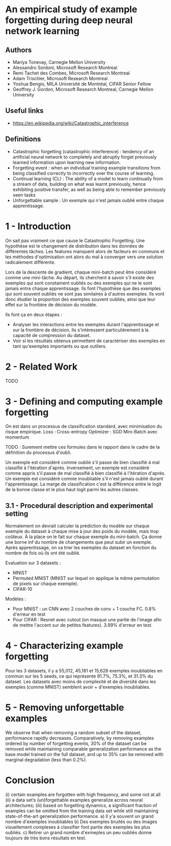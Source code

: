 # An empirical study of example forgetting during deep neural network learning
## Authors
* Mariya Tonevay, Carnegie Mellon University
* Alessandro Sordoni, Microsoft Research Montreal
* Remi Tachet des Combes, Microsoft Research Montreal
* Adam Trischler, Microsoft Research Montreal
* Yoshua Bengio, MILA Université de Montréal, CIFAR Senior Fellow
* Geoffrey J. Gordon, Microsoft Research Montreal, Carnegie Mellon University


## Useful links
* https://en.wikipedia.org/wiki/Catastrophic_interference


## Definitions
* Catastrophic forgetting (catastrophic interference) : tendency of an artificial neural network to completely and abruptly forget previously learned information upon learning new information.
* Forgetting event : when an individual training example transitions from being classified correctly to incorrectly over the course of learning.
* Continual learning (CL) : The ability of a model to learn continually from a stream of data, building on what was learnt previously, hence exhibiting positive transfer, as well as being able to remember previously seen tasks
* Unforgettable sample : Un exemple qui n'est jamais oublié entre chaque apprentissage.


# 1 - Introduction
On sait pas vraiment ce que cause le Catastrophic Forgetting. Une hypothèse est le changement de distribution dans les données de différentes tâches. Les features manquent alors de facteurs en communs et les méthodes d'optimisation ont alors du mal à converger vers une solution radicalement différente.

Lors de la descente de gradient, chaque mini-batch peut être considéré comme une mini-tâche.
Au départ, ils cherchent à savoir s'il existe des exemples qui sont constament oubliés ou des exemples qui ne le sont jamais entre chaque apprentissage.
Ils font l'hypothèse que des exemples qui sont souvent oubliés ne sont pas similaires à d'autres exemples. Ils vont donc étudier la proportion des exemples souvent oubliés, ainsi que leur effet sur la frontière de décision du modèle.

Ils font ça en deux étapes :
* Analyser les interactions entre les exemples durant l'apprentissage et sur la frontière de décision. Ils s'intéressent particulièrement à la capacité de compression du dataset.
* Voir si les résultats obtenus permettent de caractériser des exemples en tant qu'exemples importants ou que outliers.


# 2 - Related Work
TODO


# 3 - Defining and computing example forgetting
On est dans un processus de classification standard, avec minimisation du risque empirique.
Loss : Cross-entropy
Optimizer : SGD Mini-Batch avec momentum

TODO : Surement mettre ces formules dans le rapport dans le cadre de la définition du processus d'oubli.

Un exemple est considéré comme oublié s'il passe de bien classifié à mal classifié à l'itération d'après.
Inversement, un exemple est considéré comme appris s'il passe de mal classifié à bien classifié à l'itération d'après.
Un exemple est considéré comme inoubliable s'il n'est jamais oublié durant l'apprentissage.
La marge de classification c'est la différence entre le logit de la bonne classe et le plus haut logit parmi les autres classes.

## 3.1 - Procedural description and experimental setting
Normalement on devrait calculer la prédiction du modèle sur chaque exemple du dataset à chaque mise à jour des poids du modèle, mais trop coûteux. À la place on le fait sur chaque exemple du mini-batch. Ça donne une borne inf du nombre de changements que peut subir un exemple.
Après apprentissage, on va trier les exemples du dataset en fonction du nombre de fois où ils ont été oublié.

Evaluation sur 3 datasets :
* MNIST
* Permuted MNIST (MNIST sur lequel on applique la même permutation de pixels sur chaque exemple).
* CIFAR-10

Modèles :
* Pour MNIST : un CNN avec 2 couches de conv + 1 couche FC. 0.8% d'erreur en test
* Pour CIFAR : Resnet avec cutout (on masque une partie de l'image afin de mettre l'accent sur de petites features). 3.99% d'erreur en test.


# 4 - Characterizing example forgetting
Pour les 3 datasets, il y a 55,012, 45,181 et 15,628 exemples inoubliables en commun sur les 5 seeds, ce qui représente 91.7%, 75.3%, et 31.3% du dataset.
Les datasets avec moins de complexité et de diversité dans les exemples (comme MNIST) semblent avoir + d'exemples inoubliables.


# 5 - Removing unforgettable examples
We observe that when removing a random subset of the dataset, performance rapidly decreases. Comparatively, by removing examples ordered by number of forgetting events, 30% of the dataset can be removed while maintaining comparable generalization performance as the base model trained on the full dataset, and up to 35% can be removed with marginal degradation (less than 0.2%).


# Conclusion
(i) certain examples are forgotten with high frequency, and some not at all
(ii) a data set’s (un)forgettable examples generalize across neural architectures;
(iii) based on forgetting dynamics, a significant fraction of examples can be omitted from the training data set while still maintaining state-of-the-art generalization performance.
a) Il y'a souvent un grand nombre d'exemples inoubliables
b) Des exemples bruités ou des images visuellement complexes à classifier font partie des exemples les plus oubliés.
c) Retirer un grand nombre d'exmeples un peu oubliés donne toujours de très bons résultats en test.

